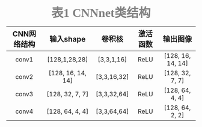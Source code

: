 <b>
<p align="center"><font face="微软雅黑" size=6 color="gray">表1 CNNnet类结构</font></p>
</b>
<div class="center">

| <big>CNN网络结构 |   <big>输入shape    |  <big>卷积核   | <big>激活函数 |     <big>输出图像     |
|:------------:|:-----------------:|:-----------:|:---------:|:-----------------:|
|    conv1     |   [128,1,28,28]   | [3,3,1,16]  |   ReLU    | [128, 16, 14, 14] |
|    conv2     | [128, 16, 14, 14] | [3,3,16,32] |   ReLU    |  [128, 32, 7, 7]  |
|    conv3     |  [128, 32, 7, 7]  | [3,3,32,64] |   ReLU    |  [128, 64, 4, 4]  |
|    conv4     |  [128, 64, 4, 4]  | [3,3,64,64] |   ReLU    |  [128, 64, 2, 2]  |
</div>
